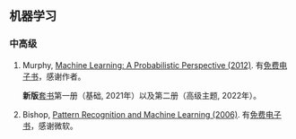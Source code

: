 ## 机器学习

### 中高级

1. Murphy, [Machine Learning: A Probabilistic Perspective (2012)](https://www.cs.ubc.ca/~murphyk/MLbook/). 
   有[免费电子书](https://probml.github.io/pml-book/book0.html)，感谢作者。

   **新版**[套书](https://probml.github.io/pml-book/)第一册（基础, 2021年）以及第二册（高级主题, 2022年）。

2. Bishop, [Pattern Recognition and Machine Learning (2006)](https://www.microsoft.com/en-us/research/publication/pattern-recognition-machine-learning/). 
   有[免费电子书](https://www.microsoft.com/en-us/research/uploads/prod/2006/01/Bishop-Pattern-Recognition-and-Machine-Learning-2006.pdf)，感谢微软。

